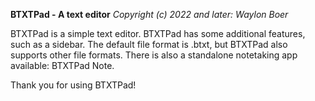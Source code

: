 **BTXTPad - A text editor**
*Copyright (c) 2022 and later: Waylon Boer*

BTXTPad is a simple text editor.
BTXTPad has some additional features, such as a sidebar.
The default file format is .btxt, but BTXTPad also supports other file formats.
There is also a standalone notetaking app available: BTXTPad Note.

Thank you for using BTXTPad!
